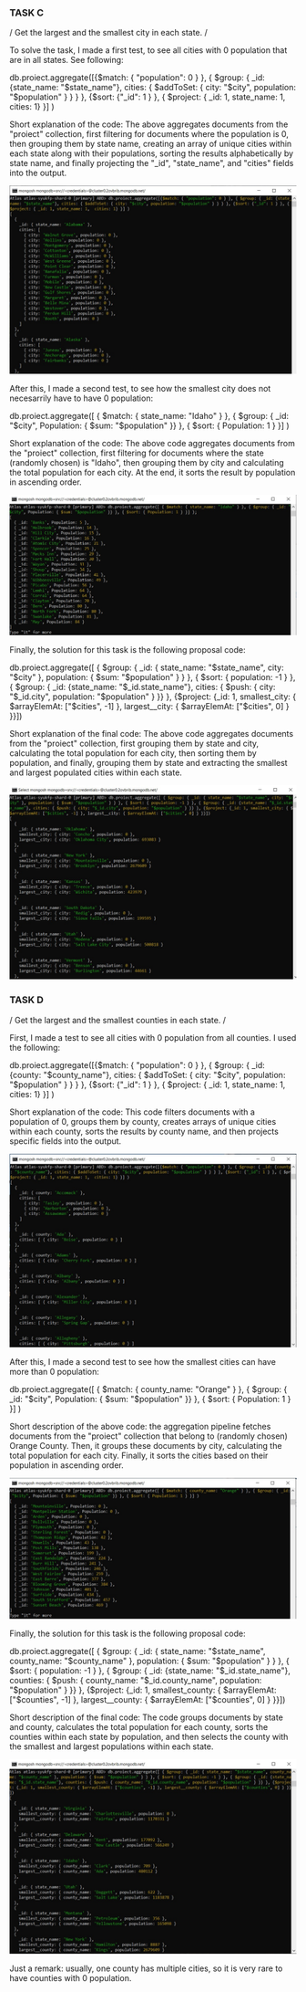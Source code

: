 ### TASK C

/ Get the largest and the smallest city in each state. /

To solve the task, I made a first test, to see all cities with 0 population that are in all states. See following:

db.proiect.aggregate([{$match: { "population": 0 } }, { $group: { _id: {state_name: "$state_name"}, cities: { $addToSet: { city: "$city", population: "$population" } } } }, {$sort: {"_id": 1 } }, { $project: { _id: 1, state_name: 1,  cities: 1} }] )

Short explanation of the code: 
The above aggregates documents from the "proiect" collection, first filtering for documents where the population is 0, then grouping them by state name, creating an array of unique cities within each state along with their populations, sorting the results alphabetically by state name, and finally projecting the "_id", "state_name", and "cities" fields into the output.

![image](https://github.com/MirceaBnd/PROIECT_ABD/blob/main/TASK%20C/Fig1%20Task%20c%20ref%20cities%20with%20population%200%20in%20state%20pr%20MongoDB.jpg)

After this, I made a second test, to see how the smallest city does not necesarrily have to have 0 population:

db.proiect.aggregate([ { $match: { state_name: "Idaho" } }, { $group: { _id: "$city", Population: { $sum: "$population" }} }, { $sort: { Population: 1 } }] )

Short explanation of the code: 
The above code aggregates documents from the "proiect" collection, first filtering for documents where the state (randomly chosen) is "Idaho", then grouping them by city and calculating the total population for each city. At the end, it sorts the result by population in ascending order.

![image](https://github.com/MirceaBnd/PROIECT_ABD/blob/main/TASK%20C/Fig2%20Task%20c%20ref%20small%20city%20not%20necess%20with%200%20population%20pr%20MongoDB.jpg)

Finally, the solution for this task is the following proposal code:

db.proiect.aggregate([ { $group: { _id: { state_name: "$state_name", city: "$city" }, population: { $sum: "$population" } } }, { $sort: { population: -1 } }, { $group: { _id: {state_name: "$_id.state_name"}, cities: { $push: { city: "$_id.city", population: "$population" } }} }, {$project: {_id: 1, smallest_city: { $arrayElemAt: ["$cities", -1] }, largest__city: { $arrayElemAt: ["$cities", 0] } }}])

Short explanation of the final code:
The above code aggregates documents from the "proiect" collection, first grouping them by state and city, calculating the total population for each city, then sorting them by population, and finally, grouping them by state and extracting the smallest and largest populated cities within each state.

![image](https://github.com/MirceaBnd/PROIECT_ABD/blob/main/TASK%20C/Fig3%20Task%20c%20ref%20small%20large%20cities%20per%20state%20pr%20MongoDB.jpg)

### TASK D

/ Get the largest and the smallest counties in each state. /

First, I made a test to see all cities with 0 population from all counties. I used the following:

db.proiect.aggregate([{$match: { "population": 0 } }, { $group: { _id: {county: "$county_name"}, cities: { $addToSet: { city: "$city", population: "$population" } } } }, {$sort: {"_id": 1 } }, { $project: { _id: 1, state_name: 1,  cities: 1} }] )

Short explanation of the code: 
This code filters documents with a population of 0, groups them by county, creates arrays of unique cities within each county, sorts the results by county name, and then projects specific fields into the output.

![image](https://github.com/MirceaBnd/PROIECT_ABD/blob/main/TASK%20D/Fig1%20Task%20d%20ref%20cities%20with%20population%200%20in%20county%20pr%20MongoDB.jpg)

After this, I made a second test to see how the smallest cities can have more than 0 population:

db.proiect.aggregate([ { $match: { county_name: "Orange" } }, { $group: { _id: "$city", Population: { $sum: "$population" }} }, { $sort: { Population: 1 } }] )

Short description of the above code: the aggregation pipeline fetches documents from the "proiect" collection that belong to (randomly chosen) Orange County. Then, it groups these documents by city, calculating the total population for each city. Finally, it sorts the cities based on their population in ascending order.

![image](https://github.com/MirceaBnd/PROIECT_ABD/blob/main/TASK%20D/Fig2%20Task%20d%20ref%20small%20city%20not%20necess%20with%200%20population%20pr%20MongoDB.jpg)

Finally, the solution for this task is the following proposal code:

db.proiect.aggregate([ { $group: { _id: { state_name: "$state_name", county_name: "$county_name" }, population: { $sum: "$population" } } }, { $sort: { population: -1 } }, { $group: { _id: {state_name: "$_id.state_name"}, counties: { $push: { county_name: "$_id.county_name", population: "$population" } }} }, {$project: {_id: 1, smallest_county: { $arrayElemAt: ["$counties", -1] }, largest__county: { $arrayElemAt: ["$counties", 0] } }}])

Short description of the final code:
The code groups documents by state and county, calculates the total population for each county, sorts the counties within each state by population, and then selects the county with the smallest and largest populations within each state.

![image](https://github.com/MirceaBnd/PROIECT_ABD/blob/main/TASK%20D/Fig3%20Task%20d%20ref%20small%20large%20county%20per%20state%20pr%20MongoDB.jpg)

Just a remark: usually, one county has multiple cities, so it is very rare to have counties with 0 population.
